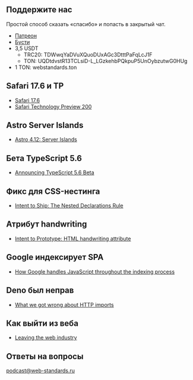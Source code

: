 ## Поддержите нас

Простой способ сказать «спасибо» и попасть в закрытый чат.

- [Патреон](https://www.patreon.com/webstandards_ru)
- [Бусти](https://boosty.to/webstandards_ru)
- 3,5 USDT
	- TRC20: TDWwqYaDVuXQuoDUxAGc3DtttPaFqLcJ1F
	- TON: UQDtdvstR13TCLsiD-L_LGzkehbPQkpuP5UnOybzutwG0HUg
- 1 TON: webstandards.ton

## Safari 17.6 и TP

- [Safari 17.6](https://webkit.org/blog/15739/webkit-features-in-safari-17-6/)
- [Safari Technology Preview 200](https://webkit.org/blog/15779/release-notes-for-safari-technology-preview-200/)

## Astro Server Islands

- [Astro 4.12: Server Islands](https://astro.build/blog/astro-4120/)

## Бета TypeScript 5.6

- [Announcing TypeScript 5.6 Beta](https://devblogs.microsoft.com/typescript/announcing-typescript-5-6-beta/)

## Фикс для CSS-нестинга

- [Intent to Ship: The Nested Declarations Rule](https://groups.google.com/a/chromium.org/g/blink-dev/c/Do1Xyu-PzyU/m/snSC-FqCBAAJ)

## Атрибут handwriting

- [Intent to Prototype: HTML handwriting attribute](https://groups.google.com/a/chromium.org/g/blink-dev/c/0r\_tV6k0NyA/m/xf1XG0S8CQAJ)

## Google индексирует SPA

- [How Google handles JavaScript throughout the indexing process](https://vercel.com/blog/how-google-handles-javascript-throughout-the-indexing-process)

## Deno был неправ

- [What we got wrong about HTTP imports](https://deno.com/blog/http-imports)

## Как выйти из веба

- [Leaving the web industry](https://minutestomidnight.co.uk/blog/leaving-the-web-industry/)

## Ответы на вопросы

[podcast@web-standards.ru](mailto:podcast@web-standards.ru)
